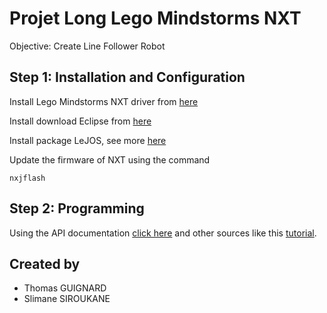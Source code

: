 # Projet Long Lego Mindstorms NXT

Objective: Create Line Follower Robot


## Step 1: Installation and Configuration

Install Lego Mindstorms NXT driver from [here](https://www.lego.com/en-us/mindstorms/downloads/nxt-software-download)

Install download Eclipse from [here](http://www.eclipse.org/downloads/)

Install package LeJOS, see more [here](http://lejos.org/)

Update the firmware of NXT using the command 

```
nxjflash
```


## Step 2: Programming

Using the API documentation [click here](https://lejos.sourceforge.io/nxt/nxj/api/index.html) and other sources like this [tutorial](http://www.lejos.org/nxt/nxj/tutorial/).




## Created by

* Thomas GUIGNARD
* Slimane SIROUKANE
